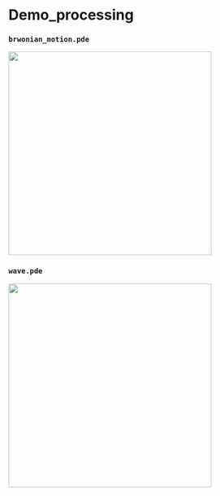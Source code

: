 # Demo_processing


### `brwonian_motion.pde`

<img src="https://user-images.githubusercontent.com/8034356/88149940-b4ff7a00-cc3b-11ea-8c42-1a8af6967bc3.png" width="400px">


### `wave.pde`

 <img src="https://user-images.githubusercontent.com/8034356/88153758-ce56f500-cc40-11ea-9acc-7c01de5cb076.png" width="400px">
